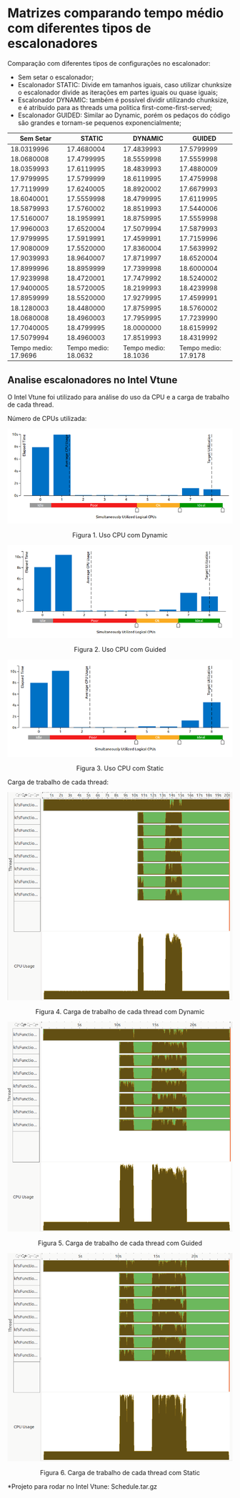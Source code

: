 # Matrizes comparando tempo médio com diferentes tipos de escalonadores
Comparação com diferentes tipos de configurações no escalonador:
 - Sem setar o escalonador;
 - Escalonador STATIC: Divide em tamanhos iguais, caso utilizar chunksize o escalonador divide as iterações em partes iguais ou quase iguais;
 - Escalonador DYNAMIC: também é possível dividir utilizando chunksize, e é atribuido para as threads uma politica first-come-first-served;
 - Escalonador GUIDED: Similar ao Dynamic, porém os pedaços do código são grandes e tornam-se pequenos exponencialmente;
 
| Sem Setar | STATIC | DYNAMIC | GUIDED
|---|---|---|---|
| 18.0319996  | 17.4680004  | 17.4839993  | 17.5799999  | 
| 18.0680008  | 17.4799995  | 18.5559998  | 17.5559998  | 
| 18.0359993  | 17.6119995  | 18.4839993  | 17.4880009  | 
| 17.9799995  | 17.5799999  | 18.6119995  | 17.4759998  | 
| 17.7119999  | 17.6240005  | 18.8920002  | 17.6679993  | 
| 18.6040001  | 17.5559998  | 18.4799995  | 17.6119995  | 
| 18.5879993  | 17.5760002  | 18.8519993  | 17.5440006  | 
| 17.5160007  | 18.1959991  | 18.8759995  | 17.5559998  | 
| 17.9960003  | 17.6520004  | 17.5079994  | 17.5879993  | 
| 17.9799995  | 17.5919991  | 17.4599991  | 17.7159996  | 
| 17.9080009  | 17.5520000  | 17.8360004  | 17.5639992  | 
| 17.9039993  | 18.9640007  | 17.8719997  | 18.6520004  | 
| 17.8999996  | 18.8959999  | 17.7399998  | 18.6000004  | 
| 17.9239998  | 18.4720001  | 17.7479992  | 18.5240002  | 
| 17.9400005  | 18.5720005  | 18.2199993  | 18.4239998  | 
| 17.8959999  | 18.5520000  | 17.9279995  | 17.4599991  | 
| 18.1280003  | 18.4480000  | 17.8759995  | 18.5760002  | 
| 18.0680008  | 18.4960003  | 17.7959995  | 17.7239990  | 
| 17.7040005  | 18.4799995  | 18.0000000  | 18.6159992  | 
| 17.5079994  | 18.4960003  | 17.8519993  | 18.4319992  | 
| Tempo medio: 17.9696  | Tempo medio: 18.0632  | Tempo medio: 18.1036  | Tempo medio: 17.9178  | 

## Analise escalonadores no Intel Vtune

O Intel Vtune foi utilizado para análise do uso da CPU e a carga de trabalho de cada thread.

Número de CPUs utilizada:

![Alt Text](https://github.com/fpuntel/PPGI-ELC893/blob/master/t2/schedule/imagens/CPUDynamic.png)
<p align="center">Figura 1.  Uso CPU com Dynamic</p>

![Alt Text](https://github.com/fpuntel/PPGI-ELC893/blob/master/t2/schedule/imagens/CPUGuided.png)
<p align="center">Figura 2.  Uso CPU com Guided</p>

![Alt Text](https://github.com/fpuntel/PPGI-ELC893/blob/master/t2/schedule/imagens/CPUStatic.png)
<p align="center">Figura 3.  Uso CPU com Static</p>

Carga de trabalho de cada thread:

![Alt Text](https://github.com/fpuntel/PPGI-ELC893/blob/master/t2/schedule/imagens/PlatformDynamic.png)
<p align="center">Figura 4.  Carga de trabalho de cada thread com Dynamic</p>

![Alt Text](https://github.com/fpuntel/PPGI-ELC893/blob/master/t2/schedule/imagens/PlatformGuided.png)
<p align="center">Figura 5.  Carga de trabalho de cada thread com Guided</p>

![Alt Text](https://github.com/fpuntel/PPGI-ELC893/blob/master/t2/schedule/imagens/PlatformStatic.png)
<p align="center">Figura 6.  Carga de trabalho de cada thread com Static</p>

*Projeto para rodar no Intel Vtune: Schedule.tar.gz
